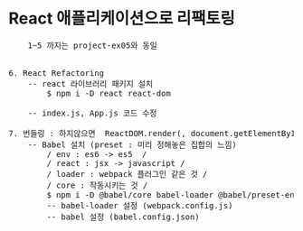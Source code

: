 # React 애플리케이션으로 리팩토링

<pre>
    1~5 까지는 project-ex05와 동일


6. React Refactoring
    -- react 라이브러리 패키지 설치
        $ npm i -D react react-dom
    
    -- index.js, App.js 코드 수정

7. 번들링 : 하지않으면  ReactDOM.render(<App/>, document.getElementById('root'))을 알아먹지 못한다.
    -- Babel 설치 (preset : 미리 정해놓은 집합의 느낌)
        / env : es6 -> es5  / 
        / react : jsx -> javascript /
        / loader : webpack 플러그인 같은 것 /
        / core : 작동시키는 것 /
        $ npm i -D @babel/core babel-loader @babel/preset-env @babel/preset-react
        -- babel-loader 설정 (webpack.config.js)
        -- babel 설정 (babel.config.json)

</pre>